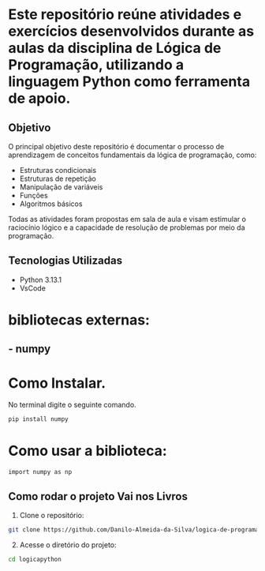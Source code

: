 # Este repositório reúne atividades e exercícios desenvolvidos durante as aulas da disciplina de Lógica de Programação, utilizando a linguagem Python como ferramenta de apoio.

## Objetivo
O principal objetivo deste repositório é documentar o processo de aprendizagem de conceitos fundamentais da lógica de programação, como:

- Estruturas condicionais
- Estruturas de repetição
- Manipulação de variáveis
- Funções
- Algoritmos básicos
  
Todas as atividades foram propostas em sala de aula e visam estimular o raciocínio lógico e a capacidade de resolução de problemas por meio da programação.


## Tecnologias Utilizadas

- Python 3.13.1
- VsCode

# bibliotecas externas:

  ## - numpy

# Como Instalar.

No terminal digite o seguinte comando.

```Bash
pip install numpy
```
# Como usar a biblioteca:

```
import numpy as np
```

## Como rodar o projeto Vai nos Livros

1. Clone o repositório:

```Bash
git clone https://github.com/Danilo-Almeida-da-Silva/logica-de-programa-o-em-Python.git

```
2. Acesse o diretório do projeto:

```Bash
cd logicapython
```




